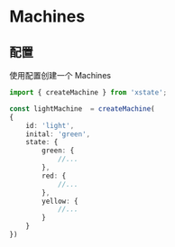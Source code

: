 # Machines

## 配置

使用配置创建一个 Machines

```ts
import { createMachine } from 'xstate';

const lightMachine  = createMachine(
{
	id: 'light',
	inital: 'green',
	state: {
		green: {
			//...
		},
		red: {
			//...
		},
		yellow: {
			//...
		}
	}
})
```
